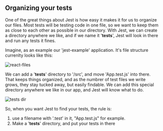 ## Organizing your tests

One of the great things about Jest is how easy it makes it for us to organize our files. Most tests will be testing code in one file, so we want to keep them as close to each other as possible in our directory.  With Jest, we can create a directory anywhere we like, and if we name it '__tests__', Jest will look in there and run any tests it fines.

Imagine, as an example our 'jest-example' application.  It's file structure currenlty looks like this:

![react-files](https://s3.amazonaws.com/learn-site/curriculum/testing-react/react-directory.png)

We can add a '__tests__' directory to '/src', and move 'App.test.js' into there.  That keeps things organized, and as the numbrer of test files we write grows, they stay tucked away, but easily findable.  We can add this special directory anywhere we like in our app, and Jest will know what to do.

![tests dir](https://s3.amazonaws.com/learn-site/curriculum/testing-react/tests-dir.png)

So, when you want Jest to find your tests, the rule is:

1) use a filename with '.test' in it, "App.test.js" for example.
2) Make a '__tests__' directory, and put your tests in there
